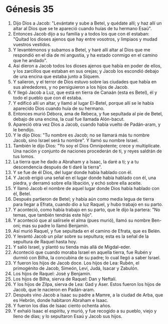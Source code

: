 # Génesis 35

1. Dijo Dios a Jacob: "Levántate y sube a Betel, y quédate allí; y haz allí un altar al Dios que se te apareció cuando huías de tu hermano Esaú".  
2. Entonces Jacob dijo a su familia y a todos los que con él estaban: "Quitad los dioses ajenos que hay entre vosotros, y limpiaos y mudad vuestros vestidos.  
3. Y levantémonos y subamos a Betel, y haré allí altar al Dios que me respondió en el día de mi angustia, y ha estado conmigo en el camino que he andado".  
4. Así dieron a Jacob todos los dioses ajenos que había en poder de ellos, y los zarcillos que estaban en sus orejas; y Jacob los escondió debajo de una encina que estaba junto a Siquem.  
5. Y salieron, y el terror de Dios estuvo sobre las ciudades que había en sus alrededores, y no persiguieron a los hijos de Jacob.  
6. Y llegó Jacob a Luz, que está en tierra de Canaán (esta es Betel), él y todo el pueblo que con él estaba.  
7. Y edificó allí un altar, y llamó al lugar El-Betel, porque allí se le había aparecido Dios cuando huía de su hermano.  
8. Entonces murió Débora, ama de Rebeca, y fue sepultada al pie de Betel, debajo de una encina, la cual fue llamada Alón-bacut.  
9. Apareció otra vez Dios a Jacob, cuando había vuelto de Padán-aram, y le bendijo.  
10. Y le dijo Dios: "Tu nombre es Jacob; no se llamará más tu nombre Jacob, sino Israel será tu nombre". Y llamó su nombre Israel.  
11. También le dijo Dios: "Yo soy el Dios Omnipotente; crece y multiplícate. Una nación y conjunto de naciones procederán de ti, y reyes saldrán de tus lomos.  
12. La tierra que he dado a Abraham y a Isaac, la daré a ti; y a tu descendencia después de ti daré la tierra".  
13. Y se fue de él Dios, del lugar donde había hablado con él.  
14. Y Jacob erigió una señal en el lugar donde había hablado con él, una piedra, y derramó sobre ella libación, y echó sobre ella aceite.  
15. Y llamó Jacob el nombre de aquel lugar donde Dios había hablado con él, Betel.  
16. Después partieron de Betel; y había aún como media legua de tierra para llegar a Efrata, cuando dio a luz Raquel, y hubo trabajo en su parto.  
17. Y aconteció, como había trabajo en su parto, que le dijo la partera: "No temas, que también tendrás este hijo".  
18. Y aconteció que al salírsele el alma (pues murió), llamó su nombre Ben-oni; mas su padre lo llamó Benjamín.  
19. Así murió Raquel, y fue sepultada en el camino de Efrata, que es Belén.  
20. Y levantó Jacob un pilar sobre su sepultura; esta es la señal de la sepultura de Raquel hasta hoy.  
21. Y salió Israel, y plantó su tienda más allá de Migdal-eder.  
22. Aconteció que cuando moraba Israel en aquella tierra, fue Rubén y durmió con Bilha, la concubina de su padre; lo cual llegó a saber Israel.  
23. Y fueron los hijos de Jacob doce. Los hijos de Lea: Rubén, el primogénito de Jacob, Simeón, Leví, Judá, Isacar y Zabulón.  
24. Los hijos de Raquel: José y Benjamín.  
25. Los hijos de Bilha, sierva de Raquel: Dan y Neftalí.  
26. Y los hijos de Zilpa, sierva de Lea: Gad y Aser. Estos fueron los hijos de Jacob, que le nacieron en Padán-aram.  
27. Después vino Jacob a Isaac su padre a Mamre, a la ciudad de Arba, que es Hebrón, donde habitaron Abraham e Isaac.  
28. Y fueron los días de Isaac ciento ochenta años.  
29. Y exhaló Isaac el espíritu, y murió, y fue recogido a su pueblo, viejo y lleno de días; y lo sepultaron Esaú y Jacob sus hijos.
